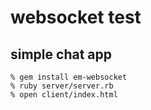 websocket test
==============

simple chat app
---------------

    % gem install em-websocket
    % ruby server/server.rb
    % open client/index.html
